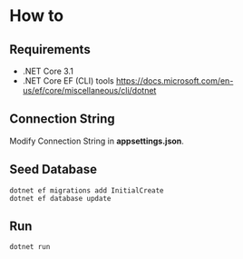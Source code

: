 ﻿# How to

## Requirements
* .NET Core 3.1
* .NET Core EF (CLI) tools https://docs.microsoft.com/en-us/ef/core/miscellaneous/cli/dotnet

## Connection String 
Modify Connection String in **appsettings.json**.

## Seed Database

```shell
dotnet ef migrations add InitialCreate
dotnet ef database update
```

## Run 

```
dotnet run
``` 

